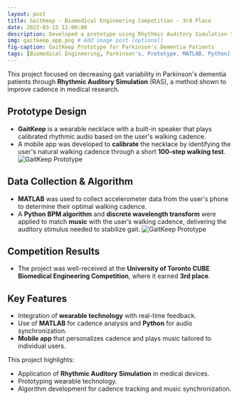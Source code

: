 ```yaml
---
layout: post
title: GaitKeep - Biomedical Engineering Competition - 3rd Place
date: 2022-03-15 12:00:00
description: Developed a prototype using Rhythmic Auditory Simulation to decrease gait variability in Parkinson's dementia patients.
img: gaitkeep_app.png # Add image post (optional)
fig-caption: GaitKeep Prototype for Parkinson's Dementia Patients
tags: [Biomedical Engineering, Parkinson's, Prototype, MATLAB, Python]
---
```


This project focused on decreasing gait variability in Parkinson's dementia patients through **Rhythmic Auditory Simulation** (RAS), a method shown to improve cadence in medical research.
<!-- ![GaitKeep Prototype]({{site.baseurl}}/assets/img/gaitkeep_app.png) -->

## Prototype Design
- **GaitKeep** is a wearable necklace with a built-in speaker that plays calibrated rhythmic audio based on the user's walking cadence.
- A mobile app was developed to **calibrate** the necklace by identifying the user's natural walking cadence through a short **100-step walking test**.
![GaitKeep Prototype]({{site.baseurl}}/assets/img/gaitkeep_diag.png)

## Data Collection & Algorithm
- **MATLAB** was used to collect accelerometer data from the user's phone to determine their optimal walking cadence.
- A **Python BPM algorithm** and **discrete wavelength transform** were applied to match **music** with the user’s walking cadence, delivering the auditory stimulus needed to stabilize gait.
![GaitKeep Prototype]({{site.baseurl}}/assets/img/gaitkeep_graph.png)
## Competition Results
- The project was well-received at the **University of Toronto CUBE Biomedical Engineering Competition**, where it earned **3rd place**.

## Key Features
- Integration of **wearable technology** with real-time feedback.
- Use of **MATLAB** for cadence analysis and **Python** for audio synchronization.
- **Mobile app** that personalizes cadence and plays music tailored to individual users.


This project highlights:
- Application of **Rhythmic Auditory Simulation** in medical devices.
- Prototyping wearable technology.
- Algorithm development for cadence tracking and music synchronization.

